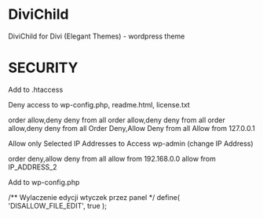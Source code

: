 # DiviChild
DiviChild for Divi (Elegant Themes) - wordpress theme


# SECURITY

Add to .htaccess

Deny access to wp-config.php, readme.html, license.txt

<files readme.html>
order allow,deny
deny from all
</files>

<files wp-config-sample.php>
order allow,deny
deny from all
</files>

<files license.txt>
order allow,deny
deny from all
</files>

<files xmlrpc.php>
Order Deny,Allow
Deny from all
Allow from 127.0.0.1
</files>

Allow only Selected IP Addresses to Access wp-admin
(change IP Address)

<Limit GET POST PUT>
order deny,allow
deny from all
allow from 192.168.0.0
allow from IP_ADDRESS_2
</Limit>	


Add to wp-config.php

/** Wylaczenie edycji wtyczek przez panel */
define( 'DISALLOW_FILE_EDIT', true );


